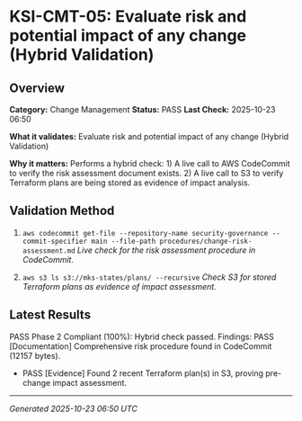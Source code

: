 # KSI-CMT-05: Evaluate risk and potential impact of any change (Hybrid Validation)

## Overview

**Category:** Change Management
**Status:** PASS
**Last Check:** 2025-10-23 06:50

**What it validates:** Evaluate risk and potential impact of any change (Hybrid Validation)

**Why it matters:** Performs a hybrid check: 1) A live call to AWS CodeCommit to verify the risk assessment document exists. 2) A live call to S3 to verify Terraform plans are being stored as evidence of impact analysis.

## Validation Method

1. `aws codecommit get-file --repository-name security-governance --commit-specifier main --file-path procedures/change-risk-assessment.md`
   *Live check for the risk assessment procedure in CodeCommit.*

2. `aws s3 ls s3://mks-states/plans/ --recursive`
   *Check S3 for stored Terraform plans as evidence of impact assessment.*

## Latest Results

PASS Phase 2 Compliant (100%): Hybrid check passed. Findings: PASS [Documentation] Comprehensive risk procedure found in CodeCommit (12157 bytes).
- PASS [Evidence] Found 2 recent Terraform plan(s) in S3, proving pre-change impact assessment.

---
*Generated 2025-10-23 06:50 UTC*
